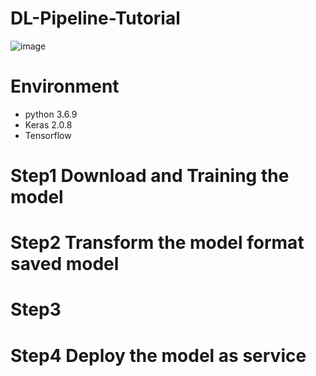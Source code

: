 # DL-Pipeline-Tutorial
![image](https://github.com/lsalab-member/DL-Pipeline-Tutorial/blob/main/螢幕快照%202020-12-06%20下午11.01.56.png)

# Environment
- python 3.6.9
- Keras  2.0.8
- Tensorflow 


# Step1  Download and Training the model


# Step2  Transform the model format saved model 
        


# Step3  


# Step4  Deploy the model as service

